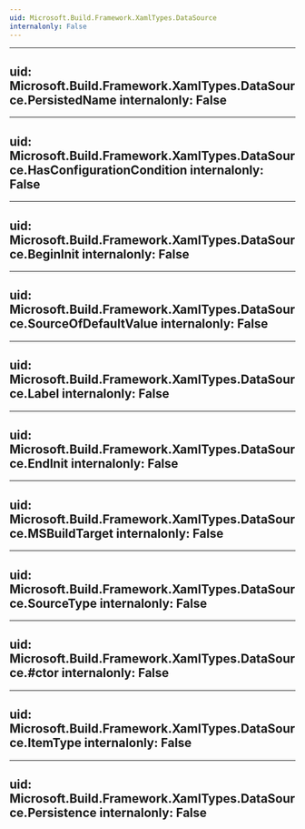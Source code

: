 ```yaml
---
uid: Microsoft.Build.Framework.XamlTypes.DataSource
internalonly: False
---
```


---
uid: Microsoft.Build.Framework.XamlTypes.DataSource.PersistedName
internalonly: False
---

---
uid: Microsoft.Build.Framework.XamlTypes.DataSource.HasConfigurationCondition
internalonly: False
---

---
uid: Microsoft.Build.Framework.XamlTypes.DataSource.BeginInit
internalonly: False
---

---
uid: Microsoft.Build.Framework.XamlTypes.DataSource.SourceOfDefaultValue
internalonly: False
---

---
uid: Microsoft.Build.Framework.XamlTypes.DataSource.Label
internalonly: False
---

---
uid: Microsoft.Build.Framework.XamlTypes.DataSource.EndInit
internalonly: False
---

---
uid: Microsoft.Build.Framework.XamlTypes.DataSource.MSBuildTarget
internalonly: False
---

---
uid: Microsoft.Build.Framework.XamlTypes.DataSource.SourceType
internalonly: False
---

---
uid: Microsoft.Build.Framework.XamlTypes.DataSource.#ctor
internalonly: False
---

---
uid: Microsoft.Build.Framework.XamlTypes.DataSource.ItemType
internalonly: False
---

---
uid: Microsoft.Build.Framework.XamlTypes.DataSource.Persistence
internalonly: False
---

